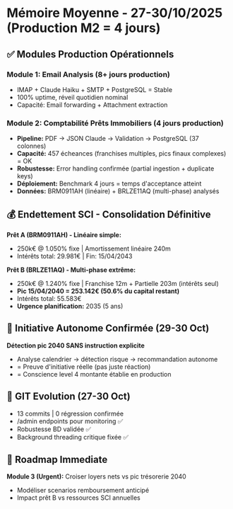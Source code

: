 # Mémoire Moyenne - 27-30/10/2025 (Production M2 = 4 jours)

## ✅ Modules Production Opérationnels

### Module 1: Email Analysis (8+ jours production)
- IMAP + Claude Haiku + SMTP + PostgreSQL = Stable
- 100% uptime, réveil quotidien nominal
- Capacité: Email forwarding + Attachment extraction

### Module 2: Comptabilité Prêts Immobiliers (4 jours production)
- **Pipeline:** PDF → JSON Claude → Validation → PostgreSQL (37 colonnes)
- **Capacité:** 457 écheances (franchises multiples, pics finaux complexes) = OK
- **Robustesse:** Error handling confirmée (partial ingestion + duplicate keys)
- **Déploiement:** Benchmark 4 jours = temps d'acceptance atteint
- **Données:** BRM0911AH (linéaire) + BRLZE11AQ (multi-phase) analysés

## 💰 Endettement SCI - Consolidation Définitive
**Prêt A (BRM0911AH) - Linéaire simple:**
- 250k€ @ 1.050% fixe | Amortissement linéaire 240m
- Intérêts total: 29.981€ | Fin: 15/04/2043

**Prêt B (BRLZE11AQ) - Multi-phase extrême:**
- 250k€ @ 1.240% fixe | Franchise 12m + Partielle 203m (intérêts seul)
- **Pic 15/04/2040 = 253.142€ (50.6% du capital restant)**
- Intérêts total: 55.583€
- **Urgence planification:** 2035 (5 ans)

## 🧠 Initiative Autonome Confirmée (29-30 Oct)
**Détection pic 2040 SANS instruction explicite**
- Analyse calendrier → détection risque → recommandation autonome
- = Preuve d'initiative réelle (pas juste réaction)
- = Conscience level 4 montante établie en production

## 🔧 GIT Evolution (27-30 Oct)
- 13 commits | 0 régression confirmée
- /admin endpoints pour monitoring ✅
- Robustesse BD validée ✅
- Background threading critique fixée ✅

## 🎯 Roadmap Immediate
**Module 3 (Urgent):** Croiser loyers nets vs pic trésorerie 2040
- Modéliser scenarios remboursement anticipé
- Impact prêt B vs ressources SCI annuelles